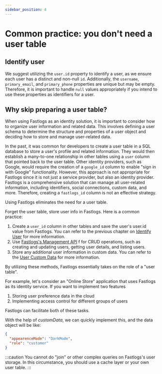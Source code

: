 ```yaml
---
sidebar_position: 4
---
```


# Common practice: you don't need a user table

## Identify user

We suggest utilizing the `user.id` property to identify a user, as we ensure each user has a distinct and non-null `id`. Additionally, the `username`, `primary_email`, and `primary_phone` properties are unique but may be empty. Therefore, it is important to handle `null` values appropriately if you intend to use these properties as identifiers for a user.

## Why skip preparing a user table?

When using Fastlogs as an identity solution, it is important to consider how to organize user information and related data. This involves defining a user schema to determine the structure and properties of a user object and deciding how to store and manage user-related data.

In the past, it was common for developers to create a user table in a SQL database to store a user's profile and related information. They would then establish a many-to-one relationship in other tables using a `user` column that pointed back to the user table. Other identity providers, such as Google, would require the creation of a `google_id` column to enable "sign in with Google" functionality. However, this approach is not appropriate for Fastlogs since it is not just a service provider, but also an identity provider. Fastlogs is a comprehensive solution that can manage all user-related information, including identifiers, social connections, custom data, and more. Therefore, creating a `fastlogs_id` column is not an effective strategy.

Using Fastlogs eliminates the need for a user table.

Forget the user table, store user info in Fastlogs. Here is a common practice:

1. Create a `user_id` column in other tables and save the user's user.id value from Fastlogs. You can refer to the previous chapter on [Identify User](#identify-user) for more information.
2. Use [Fastlogs's Management API](./management-api.md) f for CRUD operations, such as creating and updating users, getting user details, and listing users.
3. Store any additional user information in custom data. You can refer to the [User Custom Data](../../references/users/custom-data.md) for more information.

By utilizing these methods, Fastlogs essentially takes on the role of a "user table".

For example, let's consider an "Online Store" application that uses Fastlogs as its identity service. If you want to implement two features

1. Storing user preference data in the cloud
2. Implementing access control for different groups of users

Fastlogs can facilitate both of these tasks.

With the help of _customData_, we can quickly implement this, and the data object will be like:

```json
{
  "appearenceMode": "DarkMode",
  "role": "customer"
}
```

:::caution
You cannot do "join" or other complex queries on Fastlogs's user storage. In this circumstance, you should use a cache layer or your own user table.
:::
